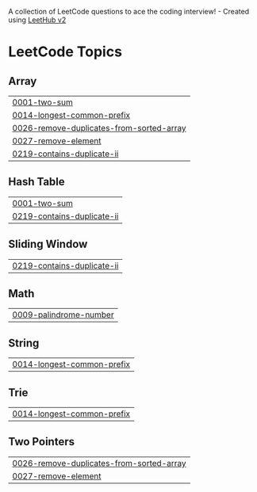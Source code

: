 A collection of LeetCode questions to ace the coding interview! - Created using [LeetHub v2](https://github.com/arunbhardwaj/LeetHub-2.0)
<!---LeetCode Topics Start-->
# LeetCode Topics
## Array
|  |
| ------- |
| [0001-two-sum](https://github.com/22A91A6119/leetcodeproblems/tree/master/0001-two-sum) |
| [0014-longest-common-prefix](https://github.com/22A91A6119/leetcodeproblems/tree/master/0014-longest-common-prefix) |
| [0026-remove-duplicates-from-sorted-array](https://github.com/22A91A6119/leetcodeproblems/tree/master/0026-remove-duplicates-from-sorted-array) |
| [0027-remove-element](https://github.com/22A91A6119/leetcodeproblems/tree/master/0027-remove-element) |
| [0219-contains-duplicate-ii](https://github.com/22A91A6119/leetcodeproblems/tree/master/0219-contains-duplicate-ii) |
## Hash Table
|  |
| ------- |
| [0001-two-sum](https://github.com/22A91A6119/leetcodeproblems/tree/master/0001-two-sum) |
| [0219-contains-duplicate-ii](https://github.com/22A91A6119/leetcodeproblems/tree/master/0219-contains-duplicate-ii) |
## Sliding Window
|  |
| ------- |
| [0219-contains-duplicate-ii](https://github.com/22A91A6119/leetcodeproblems/tree/master/0219-contains-duplicate-ii) |
## Math
|  |
| ------- |
| [0009-palindrome-number](https://github.com/22A91A6119/leetcodeproblems/tree/master/0009-palindrome-number) |
## String
|  |
| ------- |
| [0014-longest-common-prefix](https://github.com/22A91A6119/leetcodeproblems/tree/master/0014-longest-common-prefix) |
## Trie
|  |
| ------- |
| [0014-longest-common-prefix](https://github.com/22A91A6119/leetcodeproblems/tree/master/0014-longest-common-prefix) |
## Two Pointers
|  |
| ------- |
| [0026-remove-duplicates-from-sorted-array](https://github.com/22A91A6119/leetcodeproblems/tree/master/0026-remove-duplicates-from-sorted-array) |
| [0027-remove-element](https://github.com/22A91A6119/leetcodeproblems/tree/master/0027-remove-element) |
<!---LeetCode Topics End-->